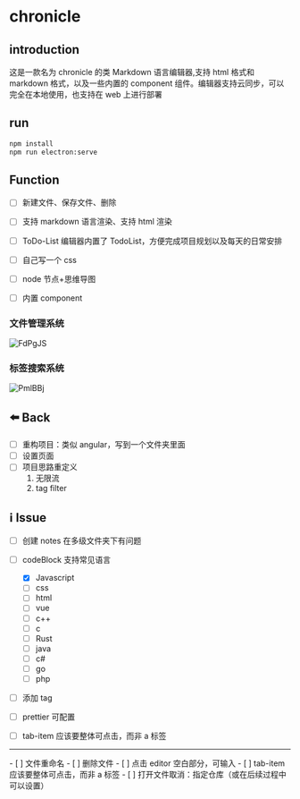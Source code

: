 # chronicle

## introduction

这是一款名为 chronicle 的类 Markdown 语言编辑器,支持 html 格式和 markdown 格式，以及一些内置的 component 组件。编辑器支持云同步，可以完全在本地使用，也支持在 web 上进行部署

## run

```cmd
npm install
npm run electron:serve
```

## Function

- [ ] 新建文件、保存文件、删除
- [ ] 支持 markdown 语言渲染、支持 html 渲染
- [ ] ToDo-List 编辑器内置了 TodoList，方便完成项目规划以及每天的日常安排

- [ ] 自己写一个 css
- [ ] node 节点+思维导图
- [ ] 内置 component

### 文件管理系统

![FdPgJS](https://mikes.oss-cn-beijing.aliyuncs.com/uPic/FdPgJS.png)

### 标签搜索系统

![PmlBBj](https://mikes.oss-cn-beijing.aliyuncs.com/uPic/PmlBBj.png)

## ⬅️ Back

- [ ] 重构项目：类似 angular，写到一个文件夹里面
- [ ] 设置页面
- [ ] 项目思路重定义
  1. 无限流
  2. tag filter

## ℹ️ Issue

- [ ] 创建 notes 在多级文件夹下有问题
- [ ] codeBlock 支持常见语言
  - [x] Javascript
  - [ ] css
  - [ ] html
  - [ ] vue
  - [ ] c++
  - [ ] c
  - [ ] Rust
  - [ ] java
  - [ ] c#
  - [ ] go
  - [ ] php

- [ ] 添加 tag


- [ ] prettier 可配置
- [ ] tab-item 应该要整体可点击，而非 a 标签

<hr/>
- [ ] 文件重命名
- [ ] 删除文件
- [ ] 点击 editor 空白部分，可输入
- [ ] tab-item 应该要整体可点击，而非 a 标签
- [ ] 打开文件取消：指定仓库（或在后续过程中可以设置）